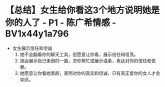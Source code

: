 # 【总结】女生给你看这3个地方说明她是你的人了 - P1 - 陈广希情感 - BV1x44y1a796

-   女生展示信任和坦诚
    1.  她不会翻看你的聊天工具，但愿意让你看，展示信任和坦荡。
    2.  她会展示自己柔弱的一面，求你帮忙或展示温柔，表达对你的信任和依赖。
    3.  她愿意让你看她素颜，表明对你的真实和坦诚，只有真正爱你的女人才会如此。